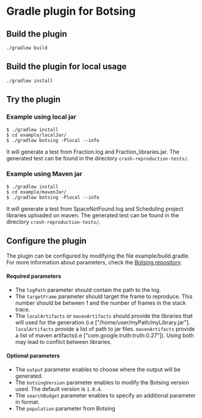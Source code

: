 # Gradle plugin for Botsing

## Build the plugin

```./gradlew build```

## Build the plugin for local usage

```./gradlew install```

## Try the plugin

### Example using local jar

```
$ ./gradlew install
$ cd example/localJar/
$ ./gradlew botsing -Plocal --info
```

It will generate a test from Fraction.log and Fraction_libraries.jar. The generated test can be found in the directory `crash-reproduction-tests/`.

### Example using Maven jar

```
$ ./gradlew install
$ cd example/mavenJar/
$ ./gradlew botsing -Plocal --info
```

It will generate a test from SpaceNotFound.log and Scheduling project libraries uploaded on maven. The generated test can be found in the directory `crash-reproduction-tests/`.

## Configure the plugin

The plugin can be configured by modifying the file example/build.gradle. For more information about parameters, check the [Botsing repository](https://github.com/stamp-project/botsing).

#### Required parameters

 - The `logPath` parameter should contain the path to the log.
 - The `targetFrame` parameter should target the frame to reproduce. This number should be between 1 and the number of frames in the stack trace.
 - The `localArtifacts` or `mavenArtifacts` should provide the libraries that will used for the generation (i.e ["/home/user/myPath/myLibrary.jar"]. `localArtifacts` provide a list of path to jar files. `mavenArtifacts` provide a list of maven artifacts(i.e ["com.google.truth:truth:0.27"]). Using both may lead to conflict between libraries. 

#### Optional parameters

 - The `output` parameter enables to choose where the output will be generated.
 - The `botsingVersion` parameter enables to modify the Botsing version used. The default version is `1.0.4`.
 - The `searchBudget` parameter enables to specify an additional parameter in format.
 - The `population` parameter from Botsing


